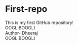 # First-repo
This is my first GitHub repository!
<br>
OOGLIBOOGLI
<br>
Author- Dheeraj
<br>
OOGLIBOOGLI